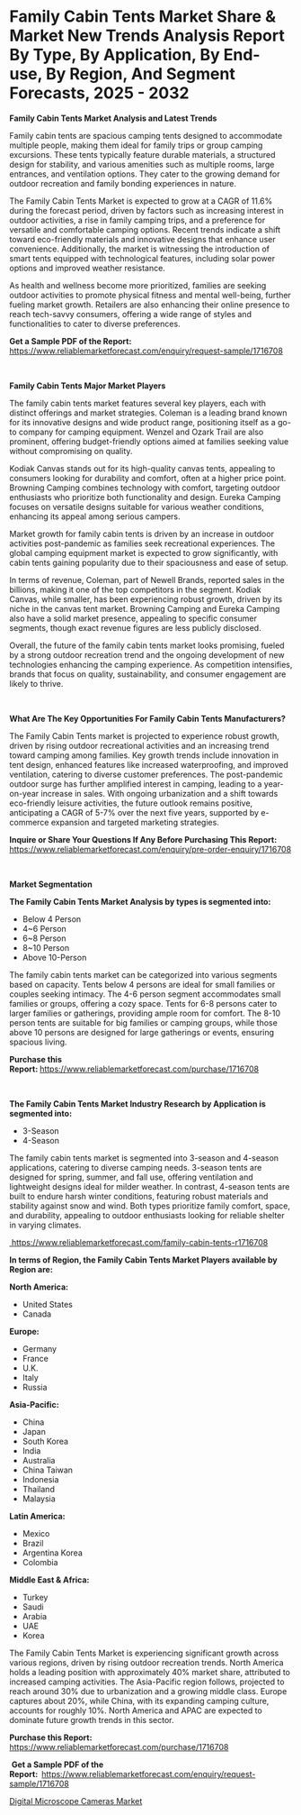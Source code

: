 <p><h1>Family Cabin Tents Market Share & Market New Trends Analysis Report By Type, By Application, By End-use, By Region, And Segment Forecasts, 2025 - 2032</h1></p><p><strong>Family Cabin Tents Market Analysis and Latest Trends</strong></p>
<p><p>Family cabin tents are spacious camping tents designed to accommodate multiple people, making them ideal for family trips or group camping excursions. These tents typically feature durable materials, a structured design for stability, and various amenities such as multiple rooms, large entrances, and ventilation options. They cater to the growing demand for outdoor recreation and family bonding experiences in nature.</p><p>The Family Cabin Tents Market is expected to grow at a CAGR of 11.6% during the forecast period, driven by factors such as increasing interest in outdoor activities, a rise in family camping trips, and a preference for versatile and comfortable camping options. Recent trends indicate a shift toward eco-friendly materials and innovative designs that enhance user convenience. Additionally, the market is witnessing the introduction of smart tents equipped with technological features, including solar power options and improved weather resistance.</p><p>As health and wellness become more prioritized, families are seeking outdoor activities to promote physical fitness and mental well-being, further fueling market growth. Retailers are also enhancing their online presence to reach tech-savvy consumers, offering a wide range of styles and functionalities to cater to diverse preferences.</p></p>
<p><strong>Get a Sample PDF of the Report:&nbsp;</strong> <a href="https://www.reliablemarketforecast.com/enquiry/request-sample/1716708?utm_campaign=2452&utm_medium=2&utm_source=Github&utm_content=ia&utm_term=04042025&utm_id=family-cabin-tents">https://www.reliablemarketforecast.com/enquiry/request-sample/1716708</a></p>
<p>&nbsp;</p>
<p><strong>Family Cabin Tents Major Market Players</strong></p>
<p><p>The family cabin tents market features several key players, each with distinct offerings and market strategies. Coleman is a leading brand known for its innovative designs and wide product range, positioning itself as a go-to company for camping equipment. Wenzel and Ozark Trail are also prominent, offering budget-friendly options aimed at families seeking value without compromising on quality. </p><p>Kodiak Canvas stands out for its high-quality canvas tents, appealing to consumers looking for durability and comfort, often at a higher price point. Browning Camping combines technology with comfort, targeting outdoor enthusiasts who prioritize both functionality and design. Eureka Camping focuses on versatile designs suitable for various weather conditions, enhancing its appeal among serious campers.</p><p>Market growth for family cabin tents is driven by an increase in outdoor activities post-pandemic as families seek recreational experiences. The global camping equipment market is expected to grow significantly, with cabin tents gaining popularity due to their spaciousness and ease of setup.</p><p>In terms of revenue, Coleman, part of Newell Brands, reported sales in the billions, making it one of the top competitors in the segment. Kodiak Canvas, while smaller, has been experiencing robust growth, driven by its niche in the canvas tent market. Browning Camping and Eureka Camping also have a solid market presence, appealing to specific consumer segments, though exact revenue figures are less publicly disclosed.</p><p>Overall, the future of the family cabin tents market looks promising, fueled by a strong outdoor recreation trend and the ongoing development of new technologies enhancing the camping experience. As competition intensifies, brands that focus on quality, sustainability, and consumer engagement are likely to thrive.</p></p>
<p>&nbsp;</p>
<p><strong>What Are The Key Opportunities For Family Cabin Tents Manufacturers?</strong></p>
<p><p>The Family Cabin Tents market is projected to experience robust growth, driven by rising outdoor recreational activities and an increasing trend toward camping among families. Key growth trends include innovation in tent design, enhanced features like increased waterproofing, and improved ventilation, catering to diverse customer preferences. The post-pandemic outdoor surge has further amplified interest in camping, leading to a year-on-year increase in sales. With ongoing urbanization and a shift towards eco-friendly leisure activities, the future outlook remains positive, anticipating a CAGR of 5-7% over the next five years, supported by e-commerce expansion and targeted marketing strategies.</p></p>
<p><strong>Inquire or Share Your Questions If Any Before Purchasing This Report:</strong> <a href="https://www.reliablemarketforecast.com/enquiry/pre-order-enquiry/1716708?utm_campaign=2452&utm_medium=2&utm_source=Github&utm_content=ia&utm_term=04042025&utm_id=family-cabin-tents">https://www.reliablemarketforecast.com/enquiry/pre-order-enquiry/1716708</a></p>
<p>&nbsp;</p>
<p><strong>Market Segmentation</strong></p>
<p><strong>The Family Cabin Tents Market Analysis by types is segmented into:</strong></p>
<p><ul><li>Below 4 Person</li><li>4~6 Person</li><li>6~8 Person</li><li>8~10 Person</li><li>Above 10-Person</li></ul></p>
<p><p>The family cabin tents market can be categorized into various segments based on capacity. Tents below 4 persons are ideal for small families or couples seeking intimacy. The 4-6 person segment accommodates small families or groups, offering a cozy space. Tents for 6-8 persons cater to larger families or gatherings, providing ample room for comfort. The 8-10 person tents are suitable for big families or camping groups, while those above 10 persons are designed for large gatherings or events, ensuring spacious living.</p></p>
<p><strong>Purchase this Report:&nbsp;</strong><a href="https://www.reliablemarketforecast.com/purchase/1716708?utm_campaign=2452&utm_medium=2&utm_source=Github&utm_content=ia&utm_term=04042025&utm_id=family-cabin-tents">https://www.reliablemarketforecast.com/purchase/1716708</a></p>
<p>&nbsp;</p>
<p><strong>The Family Cabin Tents Market Industry Research by Application is segmented into:</strong></p>
<p><ul><li>3-Season</li><li>4-Season</li></ul></p>
<p><p>The family cabin tents market is segmented into 3-season and 4-season applications, catering to diverse camping needs. 3-season tents are designed for spring, summer, and fall use, offering ventilation and lightweight designs ideal for milder weather. In contrast, 4-season tents are built to endure harsh winter conditions, featuring robust materials and stability against snow and wind. Both types prioritize family comfort, space, and durability, appealing to outdoor enthusiasts looking for reliable shelter in varying climates.</p></p>
<p><a href="https://www.reliablemarketforecast.com/family-cabin-tents-r1716708?utm_campaign=2452&utm_medium=2&utm_source=Github&utm_content=ia&utm_term=04042025&utm_id=family-cabin-tents">&nbsp;https://www.reliablemarketforecast.com/family-cabin-tents-r1716708</a></p>
<p><strong>In terms of Region, the Family Cabin Tents Market Players available by Region are:</strong></p>
<p>
    <p> <strong> North America: </strong>
        <ul>
            <li>United States</li>
            <li>Canada</li>
        </ul>
        </p> 
    <p> <strong> Europe: </strong>
        <ul>
            <li>Germany</li>
            <li>France</li>
            <li>U.K.</li>
            <li>Italy</li>
            <li>Russia</li>
        </ul>
        </p> 
    <p> <strong> Asia-Pacific: </strong>
        <ul>
            <li>China</li>
            <li>Japan</li>
            <li>South Korea</li>
            <li>India</li>
            <li>Australia</li>
            <li>China Taiwan</li>
            <li>Indonesia</li>
            <li>Thailand</li>
            <li>Malaysia</li>
        </ul>
        </p> 
    <p> <strong> Latin America: </strong>
        <ul>
            <li>Mexico</li>
            <li>Brazil</li>
            <li>Argentina Korea</li>
            <li>Colombia</li>
        </ul>
        </p> 
    <p> <strong> Middle East & Africa: </strong>
        <ul>
            <li>Turkey</li>
            <li>Saudi</li>
            <li>Arabia</li>
            <li>UAE</li>
            <li>Korea</li>
        </ul>
    </p>
    </p>
<p><p>The Family Cabin Tents Market is experiencing significant growth across various regions, driven by rising outdoor recreation trends. North America holds a leading position with approximately 40% market share, attributed to increased camping activities. The Asia-Pacific region follows, projected to reach around 30% due to urbanization and a growing middle class. Europe captures about 20%, while China, with its expanding camping culture, accounts for roughly 10%. North America and APAC are expected to dominate future growth trends in this sector.</p></p>
<p><strong>Purchase this Report: </strong><a href="https://www.reliablemarketforecast.com/purchase/1716708?utm_campaign=2452&utm_medium=2&utm_source=Github&utm_content=ia&utm_term=04042025&utm_id=family-cabin-tents">https://www.reliablemarketforecast.com/purchase/1716708</a></p>
<p>&nbsp;<strong>Get a Sample PDF of the Report:&nbsp;&nbsp;</strong><a href="https://www.reliablemarketforecast.com/enquiry/request-sample/1716708?utm_campaign=2452&utm_medium=2&utm_source=Github&utm_content=ia&utm_term=04042025&utm_id=family-cabin-tents">https://www.reliablemarketforecast.com/enquiry/request-sample/1716708</a></p>
<p><strong></strong></p>
<p><p><a href="https://github.com/skerretflossie9297/Market-Research-Report-List-1/blob/main/digital-microscope-cameras-market.md?utm_campaign=2452&utm_medium=2&utm_source=Github&utm_content=ia&utm_term=04042025&utm_id=family-cabin-tents">Digital Microscope Cameras Market</a></p></p>
